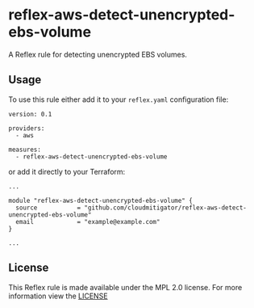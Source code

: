 # reflex-aws-detect-unencrypted-ebs-volume
A Reflex rule for detecting unencrypted EBS volumes.

## Usage
To use this rule either add it to your `reflex.yaml` configuration file:
```
version: 0.1

providers:
  - aws

measures:
  - reflex-aws-detect-unencrypted-ebs-volume
```

or add it directly to your Terraform:
```
...

module "reflex-aws-detect-unencrypted-ebs-volume" {
  source           = "github.com/cloudmitigator/reflex-aws-detect-unencrypted-ebs-volume"
  email            = "example@example.com"
}

...
```

## License
This Reflex rule is made available under the MPL 2.0 license. For more information view the [LICENSE](https://github.com/cloudmitigator/reflex-aws-detect-unencrypted-ebs-volume/blob/master/LICENSE)
